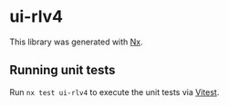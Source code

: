 # ui-rlv4

This library was generated with [Nx](https://nx.dev).

## Running unit tests

Run `nx test ui-rlv4` to execute the unit tests via [Vitest](https://vitest.dev/).
